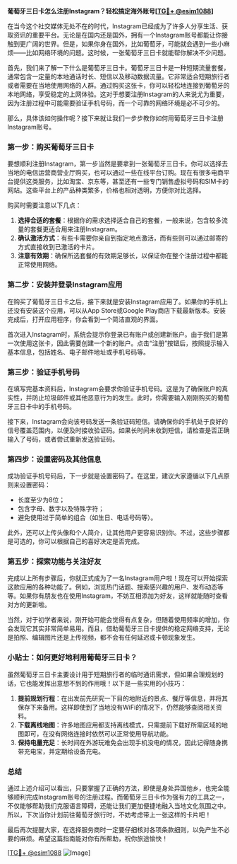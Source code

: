 **葡萄牙三日卡怎么注册Instagram？轻松搞定海外账号[[TG💪+ @esim1088](https://t.me/s/esim1088)]**

在当今这个社交媒体无处不在的时代，Instagram已经成为了许多人分享生活、获取资讯的重要平台。无论是在国内还是国外，拥有一个Instagram账号都能让你接触到更广阔的世界。但是，如果你身在国外，比如葡萄牙，可能就会遇到一些小麻烦——比如网络环境的问题。这时候，一张葡萄牙三日卡就能帮你解决不少问题。

首先，我们来了解一下什么是葡萄牙三日卡。葡萄牙三日卡是一种短期流量套餐，通常包含一定量的本地通话时长、短信以及移动数据流量。它非常适合短期旅行者或者需要在当地使用网络的人群。通过购买这张卡，你可以轻松地连接到葡萄牙的本地网络，享受稳定的上网体验。这对于想要注册Instagram的人来说尤为重要，因为注册过程中可能需要验证手机号码，而一个可靠的网络环境是必不可少的。

那么，具体该如何操作呢？接下来就让我们一步步教你如何用葡萄牙三日卡注册Instagram账号。

### 第一步：购买葡萄牙三日卡

要想顺利注册Instagram，第一步当然是要拿到一张葡萄牙三日卡。你可以选择去当地的电信运营商营业厅购买，也可以通过一些在线平台订购。现在有很多电商平台提供这类服务，比如淘宝、京东等，甚至还有一些专门销售虚拟号码和SIM卡的网站。这些平台上的产品种类繁多，价格也相对透明，方便你对比选择。

购买时需要注意以下几点：
1. **选择合适的套餐**：根据你的需求选择适合自己的套餐，一般来说，包含较多流量的套餐更适合用来注册Instagram。
2. **确认激活方式**：有些卡需要你亲自到指定地点激活，而有些则可以通过邮寄的方式直接收到已激活的卡片。
3. **注意有效期**：确保所选套餐的有效期足够长，以保证你在整个注册过程中都能正常使用网络。

### 第二步：安装并登录Instagram应用

在购买了葡萄牙三日卡之后，接下来就是安装Instagram应用了。如果你的手机上还没有安装这个应用，可以从App Store或Google Play商店下载最新版本。安装完成后，打开应用程序，你会看到一个简洁直观的界面。

首次进入Instagram时，系统会提示你登录已有账户或创建新账户。由于我们是第一次使用这张卡，因此需要创建一个新的账户。点击“注册”按钮后，按照提示输入基本信息，包括姓名、电子邮件地址或手机号码等。

### 第三步：验证手机号码

在填写完基本资料后，Instagram会要求你验证手机号码。这是为了确保账户的真实性，并防止垃圾邮件或其他恶意行为的发生。此时，你需要输入刚刚购买的葡萄牙三日卡中的手机号码。

接下来，Instagram会向该号码发送一条验证码短信。请确保你的手机处于良好的信号覆盖范围内，以便及时接收验证码。如果长时间未收到短信，请检查是否正确输入了号码，或者尝试重新发送验证码。

### 第四步：设置密码及其他信息

成功验证手机号码后，下一步就是设置密码了。在这里，建议大家遵循以下几点原则来设置密码：
- 长度至少为8位；
- 包含字母、数字以及特殊字符；
- 避免使用过于简单的组合（如生日、电话号码等）。

此外，还可以上传头像和个人简介，让其他用户更容易识别你。不过，这些步骤都是可选的，你可以根据自己的喜好决定是否完成。

### 第五步：探索功能与关注好友

完成以上所有步骤后，你就正式成为了一名Instagram用户啦！现在可以开始探索这款应用的各种功能了。例如，浏览热门话题、搜索感兴趣的用户、发布动态等等。如果你有朋友也在使用Instagram，不妨互相添加为好友，这样就能随时查看对方的更新啦。

当然，对于初学者来说，刚开始可能会觉得有点复杂，但随着使用频率的增加，你会发现它其实非常简单易用。而且，借助葡萄牙三日卡提供的稳定网络支持，无论是拍照、编辑图片还是上传视频，都不会有任何延迟或卡顿现象发生。

### 小贴士：如何更好地利用葡萄牙三日卡？

虽然葡萄牙三日卡主要设计用于短期旅行者的临时通讯需求，但如果合理规划的话，它也能发挥出意想不到的作用哦！以下是一些实用的小技巧：

1. **提前规划行程**：在出发前先研究一下目的地附近的景点、餐厅等信息，并将其保存下来备用。这样即使到了当地没有WiFi的情况下，仍然能够查阅相关资料。
2. **下载离线地图**：许多地图应用都支持离线模式，只需提前下载好所需区域的地图即可，在没有网络连接时依然可以正常使用导航功能。
3. **保持电量充足**：长时间在外游玩难免会出现手机没电的情况，因此记得随身携带充电宝，并定期给设备充电。

### 总结

通过上述介绍可以看出，只要掌握了正确的方法，即使是身处异国他乡，也完全能够顺利完成Instagram账号的注册过程。而葡萄牙三日卡作为强有力的工具之一，不仅能够帮助我们克服语言障碍，还能让我们更加便捷地融入当地文化氛围之中。所以，下次当你计划前往葡萄牙旅行时，不妨考虑带上一张这样的卡片吧！

最后再次提醒大家，在选择服务商时一定要仔细核对各项条款细则，以免产生不必要的麻烦。希望这篇指南能对你有所帮助，祝你旅途愉快！

[[TG💪+ @esim1088](https://t.me/s/esim1088) ![Image](https://i.postimg.cc/4NQfJmqS/Snipaste-2025-05-13-00-14-12.png)]